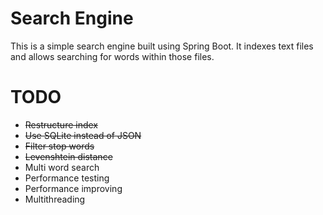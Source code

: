# Search Engine

This is a simple search engine built using Spring Boot. It indexes text files and allows searching for words within those files.

# TODO

 - ~~Restructure index~~
 - ~~Use SQLite instead of JSON~~
 - ~~Filter stop words~~
 - ~~Levenshtein distance~~
 - Multi word search
 - Performance testing
 - Performance improving
 - Multithreading